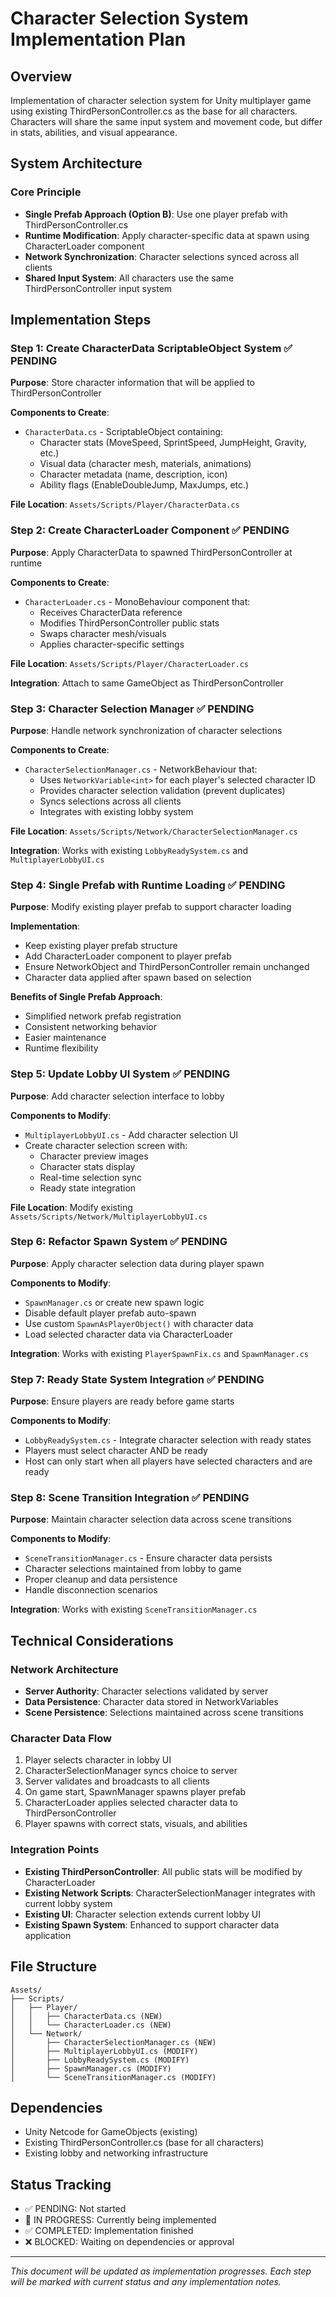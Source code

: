 # Character Selection System Implementation Plan

## Overview
Implementation of character selection system for Unity multiplayer game using existing ThirdPersonController.cs as the base for all characters. Characters will share the same input system and movement code, but differ in stats, abilities, and visual appearance.

## System Architecture

### Core Principle
- **Single Prefab Approach (Option B)**: Use one player prefab with ThirdPersonController.cs
- **Runtime Modification**: Apply character-specific data at spawn using CharacterLoader component
- **Network Synchronization**: Character selections synced across all clients
- **Shared Input System**: All characters use the same ThirdPersonController input system

## Implementation Steps

### **Step 1: Create CharacterData ScriptableObject System** ✅ PENDING
**Purpose**: Store character information that will be applied to ThirdPersonController

**Components to Create**:
- `CharacterData.cs` - ScriptableObject containing:
  - Character stats (MoveSpeed, SprintSpeed, JumpHeight, Gravity, etc.)
  - Visual data (character mesh, materials, animations)
  - Character metadata (name, description, icon)
  - Ability flags (EnableDoubleJump, MaxJumps, etc.)

**File Location**: `Assets/Scripts/Player/CharacterData.cs`

### **Step 2: Create CharacterLoader Component** ✅ PENDING
**Purpose**: Apply CharacterData to spawned ThirdPersonController at runtime

**Components to Create**:
- `CharacterLoader.cs` - MonoBehaviour component that:
  - Receives CharacterData reference
  - Modifies ThirdPersonController public stats
  - Swaps character mesh/visuals
  - Applies character-specific settings

**File Location**: `Assets/Scripts/Player/CharacterLoader.cs`

**Integration**: Attach to same GameObject as ThirdPersonController

### **Step 3: Character Selection Manager** ✅ PENDING
**Purpose**: Handle network synchronization of character selections

**Components to Create**:
- `CharacterSelectionManager.cs` - NetworkBehaviour that:
  - Uses `NetworkVariable<int>` for each player's selected character ID
  - Provides character selection validation (prevent duplicates)
  - Syncs selections across all clients
  - Integrates with existing lobby system

**File Location**: `Assets/Scripts/Network/CharacterSelectionManager.cs`

**Integration**: Works with existing `LobbyReadySystem.cs` and `MultiplayerLobbyUI.cs`

### **Step 4: Single Prefab with Runtime Loading** ✅ PENDING
**Purpose**: Modify existing player prefab to support character loading

**Implementation**:
- Keep existing player prefab structure
- Add CharacterLoader component to player prefab
- Ensure NetworkObject and ThirdPersonController remain unchanged
- Character data applied after spawn based on selection

**Benefits of Single Prefab Approach**:
- Simplified network prefab registration
- Consistent networking behavior
- Easier maintenance
- Runtime flexibility

### **Step 5: Update Lobby UI System** ✅ PENDING
**Purpose**: Add character selection interface to lobby

**Components to Modify**:
- `MultiplayerLobbyUI.cs` - Add character selection UI
- Create character selection screen with:
  - Character preview images
  - Character stats display
  - Real-time selection sync
  - Ready state integration

**File Location**: Modify existing `Assets/Scripts/Network/MultiplayerLobbyUI.cs`

### **Step 6: Refactor Spawn System** ✅ PENDING
**Purpose**: Apply character selection data during player spawn

**Components to Modify**:
- `SpawnManager.cs` or create new spawn logic
- Disable default player prefab auto-spawn
- Use custom `SpawnAsPlayerObject()` with character data
- Load selected character data via CharacterLoader

**Integration**: Works with existing `PlayerSpawnFix.cs` and `SpawnManager.cs`

### **Step 7: Ready State System Integration** ✅ PENDING
**Purpose**: Ensure players are ready before game starts

**Components to Modify**:
- `LobbyReadySystem.cs` - Integrate character selection with ready states
- Players must select character AND be ready
- Host can only start when all players have selected characters and are ready

### **Step 8: Scene Transition Integration** ✅ PENDING
**Purpose**: Maintain character selection data across scene transitions

**Components to Modify**:
- `SceneTransitionManager.cs` - Ensure character data persists
- Character selections maintained from lobby to game
- Proper cleanup and data persistence
- Handle disconnection scenarios

**Integration**: Works with existing `SceneTransitionManager.cs`

## Technical Considerations

### Network Architecture
- **Server Authority**: Character selections validated by server
- **Data Persistence**: Character data stored in NetworkVariables
- **Scene Persistence**: Selections maintained across scene transitions

### Character Data Flow
1. Player selects character in lobby UI
2. CharacterSelectionManager syncs choice to server
3. Server validates and broadcasts to all clients
4. On game start, SpawnManager spawns player prefab
5. CharacterLoader applies selected character data to ThirdPersonController
6. Player spawns with correct stats, visuals, and abilities

### Integration Points
- **Existing ThirdPersonController**: All public stats will be modified by CharacterLoader
- **Existing Network Scripts**: CharacterSelectionManager integrates with current lobby system
- **Existing UI**: Character selection extends current lobby UI
- **Existing Spawn System**: Enhanced to support character data application

## File Structure
```
Assets/
├── Scripts/
│   ├── Player/
│   │   ├── CharacterData.cs (NEW)
│   │   └── CharacterLoader.cs (NEW)
│   └── Network/
│       ├── CharacterSelectionManager.cs (NEW)
│       ├── MultiplayerLobbyUI.cs (MODIFY)
│       ├── LobbyReadySystem.cs (MODIFY)
│       ├── SpawnManager.cs (MODIFY)
│       └── SceneTransitionManager.cs (MODIFY)
```

## Dependencies
- Unity Netcode for GameObjects (existing)
- Existing ThirdPersonController.cs (base for all characters)
- Existing lobby and networking infrastructure

## Status Tracking
- ✅ PENDING: Not started
- 🔄 IN PROGRESS: Currently being implemented  
- ✅ COMPLETED: Implementation finished
- ❌ BLOCKED: Waiting on dependencies or approval

---

*This document will be updated as implementation progresses. Each step will be marked with current status and any implementation notes.*